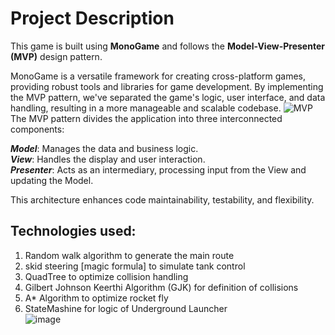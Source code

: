 # Project Description
This game is built using **MonoGame** and follows the **Model-View-Presenter (MVP)** design pattern.

MonoGame is a versatile framework for creating cross-platform games, providing robust tools and libraries for game development. By implementing the MVP pattern, we've separated the game's logic, user interface, and data handling, resulting in a more manageable and scalable codebase.
![MVP](https://github.com/Virtical/ProjectMonogame/assets/138823554/b82c5a9a-1f04-4675-aa79-1b1666349889)
The MVP pattern divides the application into three interconnected components:

***Model***: Manages the data and business logic. <br>
***View***: Handles the display and user interaction. <br>
***Presenter***: Acts as an intermediary, processing input from the View and updating the Model. <br>

This architecture enhances code maintainability, testability, and flexibility.


## Technologies used:
1) Random walk algorithm to generate the main route
2) skid steering [magic formula] to simulate tank control
3) QuadTree to optimize collision handling
4) Gilbert Johnson Keerthi Algorithm (GJK) for definition of collisions
5) A* Algorithm to optimize rocket fly
6) StateMashine for logic of Underground Launcher <br>
![image](https://github.com/Virtical/ProjectMonogame/assets/138823554/ac41c781-a04c-4a8d-b696-2718742fd4f9)
